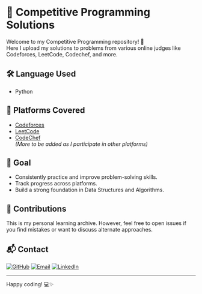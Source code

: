# 🧠 Competitive Programming Solutions

Welcome to my Competitive Programming repository! 🚀  
Here I upload my solutions to problems from various online judges like Codeforces, LeetCode, Codechef, and more.


## 🛠 Language Used

- Python

## 📌 Platforms Covered

- [Codeforces](https://codeforces.com/profile/Btman_)
- [LeetCode](https://leetcode.com/u/WM1qV7mggR/)
- [CodeChef](https://www.codechef.com/users/adorn_shop_86)  
*(More to be added as I participate in other platforms)*



## 📅 Goal

- Consistently practice and improve problem-solving skills.
- Track progress across platforms.
- Build a strong foundation in Data Structures and Algorithms.

## 🤝 Contributions

This is my personal learning archive. However, feel free to open issues if you find mistakes or want to discuss alternate approaches.

## 📬 Contact


[![GitHub](https://img.shields.io/badge/GitHub-181717?style=for-the-badge&logo=github&logoColor=white)](https://github.com/Nafiul-Islam-DS)
[![Email](https://img.shields.io/badge/Email-red?style=for-the-badge&logo=gmail&logoColor=white)](mailto:nafiulislammmm@gmail.com)
[![LinkedIn](https://img.shields.io/badge/LinkedIn-blue?style=for-the-badge&logo=linkedin)](https://www.linkedin.com/in/nafiul-islam-739359279/)

---

Happy coding! 💻✨  
